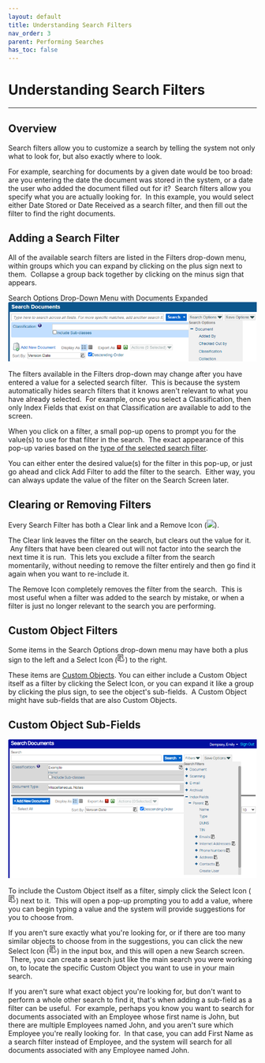 ```yaml
---
layout: default
title: Understanding Search Filters
nav_order: 3
parent: Performing Searches
has_toc: false
---
```

# Understanding Search Filters
---
## Overview
Search filters allow you to customize a search by telling the system not only what to look for, but also exactly where to look.  

For example, searching for documents by a given date would be too broad: are you entering the date the document was stored in the system, or a date the user who added the document filled out for it?  Search filters allow you specify what you are actually looking for.  In this example, you would select either Date Stored or Date Received as a search filter, and then fill out the filter to find the right documents.

## Adding a Search Filter
All of the available search filters are listed in the Filters drop-down menu, within groups which you can expand by clicking on the plus sign next to them.  Collapse a group back together by clicking on the minus sign that appears.

Search Options Drop-Down Menu with Documents Expanded  
![](../../assets/images/search-options-menu.png)

The filters available in the Filters drop-down may change after you have entered a value for a selected search filter.  This is because the system automatically hides search filters that it knows aren't relevant to what you have already selected.  For example, once you select a Classification, then only Index Fields that exist on that Classification are available to add to the screen.

When you click on a filter, a small pop-up opens to prompt you for the value(s) to use for that filter in the search.  The exact appearance of this pop-up varies based on the [type of the selected search filter](Types_of_Search_Filters.htm).

You can either enter the desired value(s) for the filter in this pop-up, or just go ahead and click Add Filter to add the filter to the search.  Either way, you can always update the value of the filter on the Search Screen later.

## Clearing or Removing Filters
Every Search Filter has both a Clear link and a Remove Icon (![](../../assets/images/remove-icon-small.png)).  

The Clear link leaves the filter on the search, but clears out the value for it.  Any filters that have been cleared out will not factor into the search the next time it is run.  This lets you exclude a filter from the search momentarily, without needing to remove the filter entirely and then go find it again when you want to re-include it.

The Remove Icon completely removes the filter from the search.  This is most useful when a filter was added to the search by mistake, or when a filter is just no longer relevant to the search you are performing.

## Custom Object Filters
Some items in the Search Options drop-down menu may have both a plus sign to the left and a Select Icon (![](../../assets/images/search-icon.png)) to the right.

These items are [Custom Objects](Custom_Objects_Overview.htm). You can either include a Custom Object itself as a filter by clicking the Select Icon, or you can expand it like a group by clicking the plus sign, to see the object's sub-fields.  A Custom Object might have sub-fields that are also Custom Objects.

## Custom Object Sub-Fields  
![](../../assets/images/search-options-custom-object-expanded.png)

To include the Custom Object itself as a filter, simply click the Select Icon (![](../../assets/images/search-icon.png)) next to it.  This will open a pop-up prompting you to add a value, where you can begin typing a value and the system will provide suggestions for you to choose from.  

If you aren't sure exactly what you're looking for, or if there are too many similar objects to choose from in the suggestions, you can click the new Select Icon (![](../../assets/images/search-icon.png)) in the input box, and this will open a new Search screen.  There, you can create a search just like the main search you were working on, to locate the specific Custom Object you want to use in your main search.

If you aren't sure what exact object you're looking for, but don't want to perform a whole other search to find it, that's when adding a sub-field as a filter can be useful.  For example, perhaps you know you want to search for documents associated with an Employee whose first name is John, but there are multiple Employees named John, and you aren't sure which Employee you're really looking for.  In that case, you can add First Name as a search filter instead of Employee, and the system will search for all documents associated with any Employee named John.
